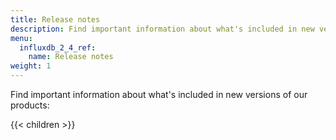 ```yaml
---
title: Release notes
description: Find important information about what's included in new versions of InfluxData products.
menu:
  influxdb_2_4_ref:
    name: Release notes
weight: 1
---
```


Find important information about what's included in new versions of our products:

{{< children >}}
